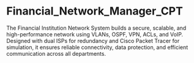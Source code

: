 # Financial_Network_Manager_CPT
The Financial Institution Network System builds a secure, scalable, and high-performance network using VLANs, OSPF, VPN, ACLs, and VoIP. Designed with dual ISPs for redundancy and Cisco Packet Tracer for simulation, it ensures reliable connectivity, data protection, and efficient communication across all departments.
